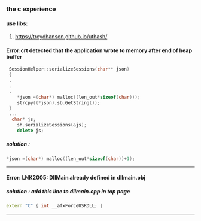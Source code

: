 ### the c experience

#### use libs:
1. https://troydhanson.github.io/uthash/

#### Error:crt detected that the application wrote to memory after end of heap buffer
```c++
 SessionHelper::serializeSessions(char** json)
 {
 .
 .
 .
 	*json =(char*) malloc((len_out*sizeof(char)));
	strcpy((*json),sb.GetString());
 }
 ...
  char* js;
	sh.serializeSessions(&js);
	delete js;
```
##### solution : 
```c++
*json =(char*) malloc((len_out*sizeof(char))+1);
```
______
#### Error: LNK2005: DllMain already defined in dllmain.obj
##### solution : add this line to dllmain.cpp in top page 
```c++
extern "C" { int __afxForceUSRDLL; }
```
______

